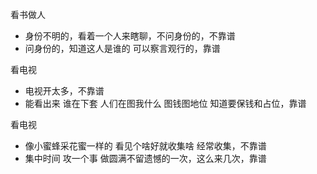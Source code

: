 
看书做人
- 身份不明的，看着一个人来瞎聊，不问身份的，不靠谱
- 问身份的，知道这人是谁的 可以察言观行的，靠谱

看电视
- 电视开太多，不靠谱
- 能看出来 谁在下套 人们在图我什么 图钱图地位 知道要保钱和占位，靠谱

看电视
- 像小蜜蜂采花蜜一样的 看见个啥好就收集啥 经常收集，不靠谱
- 集中时间 攻一个事 做圆满不留遗憾的一次，这么来几次，靠谱




